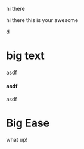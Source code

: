 hi there

hi there this is your awesome&#x20;



d

# big text

asdf

#### asdf

asdf

# Big Ease

what up!